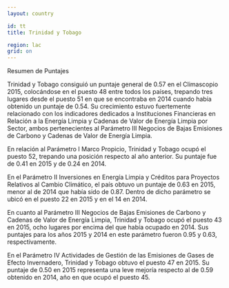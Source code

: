 ```yaml
---
layout: country

id: tt
title: Trinidad y Tobago

region: lac
grid: on
---
```

Resumen de Puntajes 

Trinidad y Tobago consiguió un puntaje general de 0.57 en el Climascopio 2015, colocándose en el puesto 48 entre todos los países, trepando tres lugares desde el puesto 51 en que se encontraba en 2014 cuando había obtenido un puntaje de 0.54.
Su crecimiento estuvo fuertemente relacionado con los indicadores dedicados a Instituciones Financieras en Relación a la Energía Limpia y Cadenas de Valor de Energía Limpia por Sector, ambos pertenecientes al Parámetro III Negocios de Bajas Emisiones de Carbono y Cadenas de Valor de Energía Limpia.

En relación al Parámetro I Marco Propicio, Trinidad y Tobago ocupó el puesto 52, trepando una posición respecto al año anterior. Su puntaje fue de 0.41 en 2015 y de 0.24 en 2014.

En el Parámetro II Inversiones en Energía Limpia y Créditos para Proyectos Relativos al Cambio Climático, el país obtuvo un puntaje de 0.63 en 2015, menor al de 2014 que había sido de 0.87. Dentro de dicho parámetro se ubicó en el puesto 22 en 2015 y en el 14 en 2014.

En cuanto al Parámetro III Negocios de Bajas Emisiones de Carbono y Cadenas de Valor de Energía Limpia, Trinidad y Tobago ocupó el puesto 43 en 2015, ocho lugares por encima del que había ocupado en 2014. Sus puntajes para los años 2015 y 2014 en este parámetro fueron 0.95 y 0.63, respectivamente.

En el Parámetro IV Actividades de Gestión de las Emisiones de Gases de Efecto Invernadero, Trinidad y Tobago obtuvo el puesto 47 en 2015. Su puntaje de 0.50 en 2015 representa una leve mejoría  respecto al de 0.59 obtenido en 2014, año en que ocupó el puesto 45.
